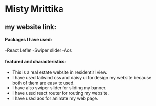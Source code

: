 # Misty Mrittika

## my website link: 

#### Packages I have used:
-React Leflet
-Swiper slider
-Aos


#### featured and characteristics:
- This is a real estate website in residential view.
- I have used tailwind css and daisy ui for design my website because both of them are easy to used.
- I have also swiper slider for sliding my banner.
- I have used react router for routing my website.
- I have used aos for animate my web page.
